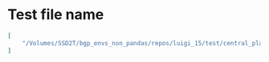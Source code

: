 # Test file name

```json
[
    "/Volumes/SSD2T/bgp_envs_non_pandas/repos/luigi_15/test/central_planner_test.py"
]
```
